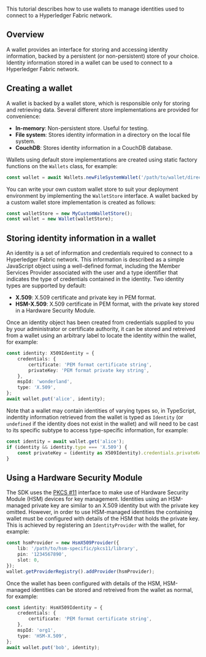 This tutorial describes how to use wallets to manage identities used to connect to a Hyperledger Fabric
network.

## Overview

A wallet provides an interface for storing and accessing identity information, backed by a persistent (or
non-persistent) store of your choice. Identity information stored in a wallet can be used to connect to a Hyperledger
Fabric network.

## Creating a wallet

A wallet is backed by a wallet store, which is responsible only for storing and retrieving data. Several different
store implementations are provided for convenience:

* **In-memory**: Non-persistent store. Useful for testing.
* **File system**: Stores identity information in a directory on the local file system.
* **CouchDB**: Stores identity information in a CouchDB database.

Wallets using default store implementations are created using static factory functions on the `Wallets` class, for
example:

```typescript
const wallet = await Wallets.newFileSystemWallet('/path/to/wallet/directory');
```

You can write your own custom wallet store to suit your deployment environment by implementing the `WalletStore`
interface. A wallet backed by a custom wallet store implementation is created as follows:

```typescript
const walletStore = new MyCustomWalletStore();
const wallet = new Wallet(walletStore);
```

## Storing identity information in a wallet

An identity is a set of information and credentials required to connect to a Hyperledger Fabric network. This
information is described as a simple JavaScript object using a well-defined format, including the Member Services
Provider associated with the user and a type identifier that indicates the type of credentials contained in the
identity. Two identity types are supported by default:

* **X.509**: X.509 certificate and private key in PEM format.
* **HSM-X.509**: X.509 certificate in PEM format, with the private key stored in a Hardware Security Module.

Once an identity object has been created from credentials supplied to you by your administrator or certificate
authority, it can be stored and retreived from a wallet using an arbitrary label to locate the identity within the
wallet, for example:

```typescript
const identity: X509Identity = {
    credentials: {
        certificate: 'PEM format certificate string',
        privateKey: 'PEM format private key string',
    },
    mspId: 'wonderland',
    type: 'X.509',
};
await wallet.put('alice', identity);
```

Note that a wallet may contain identities of varying types so, in TypeScript, indentity information retrieved from the
wallet is typed as `Identity` (or `undefined` if the identity does not exist in the wallet) and will need to be cast to
its specific subtype to access type-specific information, for example:

```typescript
const identity = await wallet.get('alice');
if (identity && identity.type === 'X.509') {
	const privateKey = (identity as X509Identity).credentials.privateKey;
}
```

## Using a Hardware Security Module

The SDK uses the [PKCS #11](https://en.wikipedia.org/wiki/PKCS_11) interface to make use of Hardware Security Module
(HSM) devices for key management. Identities using an HSM-managed private key are similar to an X.509 identity but
with the private key omitted. However, in order to use HSM-managed identities the containing wallet must be configured
with details of the HSM that holds the private key. This is achieved by registering an `IdentityProvider` with the
wallet, for example:

```typescript
const hsmProvider = new HsmX509Provider({
    lib: '/path/to/hsm-specific/pkcs11/library',
    pin: '1234567890',
    slot: 0,
});
wallet.getProviderRegistry().addProvider(hsmProvider);
```

Once the wallet has been configured with details of the HSM, HSM-managed identities can be stored and retreived from
the wallet as normal, for example:

```typescript
const identity: HsmX509Identity = {
    credentials: {
        certificate: 'PEM format certificate string',
    },
    mspId: 'org1',
    type: 'HSM-X.509',
};
await wallet.put('bob', identity);
```
